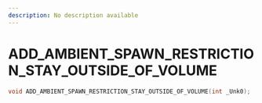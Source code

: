 ```yaml
---
description: No description available 
---
```


# ADD_AMBIENT_SPAWN_RESTRICTION_STAY_OUTSIDE_OF_VOLUME

```cpp
void ADD_AMBIENT_SPAWN_RESTRICTION_STAY_OUTSIDE_OF_VOLUME(int _Unk0);
```
